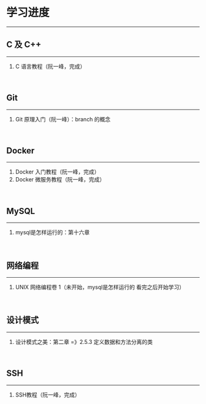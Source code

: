 # 学习进度

---

## C 及 C++

---

1. C 语言教程（阮一峰，完成）

<br />

## Git

---

1. Git 原理入门（阮一峰）：branch 的概念

<br />

## Docker

---

1. Docker 入门教程（阮一峰，完成）
2. Docker 微服务教程（阮一峰，完成）

<br />

## MySQL

---

1. mysql是怎样运行的：第十六章

<br />

## 网络编程

---

1. UNIX 网络编程卷 1（未开始，mysql是怎样运行的 看完之后开始学习）

<br />

## 设计模式

---

1. 设计模式之美：第二章 =》2.5.3 定义数据和方法分离的类

<br />

## SSH

---

1. SSH教程（阮一峰，完成）
